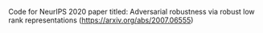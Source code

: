 Code for NeurIPS 2020 paper titled: Adversarial robustness via robust low rank representations (https://arxiv.org/abs/2007.06555)

